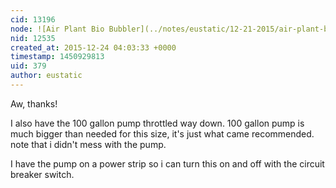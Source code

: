 ```yaml
---
cid: 13196
node: ![Air Plant Bio Bubbler](../notes/eustatic/12-21-2015/air-plant-bio-bubbler)
nid: 12535
created_at: 2015-12-24 04:03:33 +0000
timestamp: 1450929813
uid: 379
author: eustatic
---
```


Aw, thanks!

I also have the 100 gallon pump throttled way down.  100 gallon pump is much bigger than needed for this size, it's just what came recommended.  note that i didn't mess with the pump. 

I have the pump on a power strip so i can turn this on and off with the circuit breaker switch. 